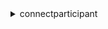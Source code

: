 <details><summary>connectparticipant</summary><blockquote>

- **<details><summary>complete-attachment-upload</summary><blockquote>**

  * --attachment-ids
  * --client-token
  * --connection-token
  * --cli-input-json
  * --cli-input-yaml
  * --generate-cli-skeleton


- **<details><summary>create-participant-connection</summary><blockquote>**

  * --type
  * --participant-token
  * --cli-input-json
  * --cli-input-yaml
  * --generate-cli-skeleton


- **<details><summary>disconnect-participant</summary><blockquote>**

  * --client-token
  * --connection-token
  * --cli-input-json
  * --cli-input-yaml
  * --generate-cli-skeleton


- **<details><summary>get-attachment</summary><blockquote>**

  * --attachment-id
  * --connection-token
  * --cli-input-json
  * --cli-input-yaml
  * --generate-cli-skeleton


- **<details><summary>get-transcript</summary><blockquote>**

  * --contact-id
  * --max-results
  * --next-token
  * --scan-direction
  * --sort-order
  * --start-position
  * --connection-token
  * --cli-input-json
  * --cli-input-yaml
  * --generate-cli-skeleton


- **<details><summary>help</summary><blockquote>**

  * 


- **<details><summary>send-event</summary><blockquote>**

  * --content-type
  * --content
  * --client-token
  * --connection-token
  * --cli-input-json
  * --cli-input-yaml
  * --generate-cli-skeleton


- **<details><summary>send-message</summary><blockquote>**

  * --content-type
  * --content
  * --client-token
  * --connection-token
  * --cli-input-json
  * --cli-input-yaml
  * --generate-cli-skeleton


- **<details><summary>start-attachment-upload</summary><blockquote>**

  * --content-type
  * --attachment-size-in-bytes
  * --attachment-name
  * --client-token
  * --connection-token
  * --cli-input-json
  * --cli-input-yaml
  * --generate-cli-skeleton


</blockquote></details>
</blockquote></details>
</blockquote></details>
</blockquote></details>
</blockquote></details>
</blockquote></details>
</blockquote></details>
</blockquote></details>
</blockquote></details>
</blockquote></details>
